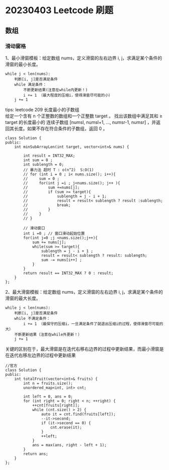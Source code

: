 # 20230403 Leetcode 刷题

## 数组

### 滑动窗格
1、最小滑窗模板：给定数组 nums，定义滑窗的左右边界 i, j，求满足某个条件的滑窗的最小长度。
```
while j < len(nums):
    判断[i, j]是否满足条件
    while 满足条件：
        不断更新结果(注意在while内更新！)
        i += 1 （最大程度的压缩i，使得滑窗尽可能的小）
    j += 1
```
tips: leetcode 209  长度最小的子数组
\
给定一个含有 n 个正整数的数组和一个正整数 target 。
找出该数组中满足其和 ≥ target 的长度最小的 连续子数组 [numsl, numsl+1, ..., numsr-1, numsr] ，并返回其长度。如果不存在符合条件的子数组，返回 0 。
```
class Solution {
public:
    int minSubArrayLen(int target, vector<int>& nums) {

        int result = INT32_MAX;
        int sum = 0 ; 
        int sublength = 0; 
        // 暴力法 超时 T : o(n^2)  S:O(1)
        // for (int i = 0 ; i< nums.size(); i++){
        //     sum = 0 ;
        //     for(int j =i ; j<nums.size(); j++ ){
        //         sum +=nums[j];
        //         if (sum >= target){
        //             sublength = j - i + 1;
        //             result = result< sublength ? result :sublength;
        //             break; 
        //         }
        //     }
        // }
        
        // 滑动窗口 
        int i =0 ; // 窗口滑动起始位置 
        for(int j=0 ;j <nums.size();j++){
            sum += nums[j];
            while(sum >= target){
                sublength = j - i + 1 ;
                result = result< sublength ? result: sublength;
                sum -= nums[i++] ; 
            }
        }
        return result == INT32_MAX ? 0 : result;
    }
};
```

 

2、最大滑窗模板：给定数组 nums，定义滑窗的左右边界 i, j，求满足某个条件的滑窗的最大长度。
```
while j < len(nums):
    判断[i, j]是否满足条件
    while 不满足条件：
        i += 1 （最保守的压缩i，一旦满足条件了就退出压缩i的过程，使得滑窗尽可能的大）
    不断更新结果（注意在while外更新！）
    j += 1
```
关键的区别在于，最大滑窗是在迭代右移右边界的过程中更新结果，而最小滑窗是在迭代右移左边界的过程中更新结果

```
//官方
class Solution {
public:
    int totalFruit(vector<int>& fruits) {
        int n = fruits.size();
        unordered_map<int, int> cnt;

        int left = 0, ans = 0;
        for (int right = 0; right < n; ++right) {
            ++cnt[fruits[right]];
            while (cnt.size() > 2) {
                auto it = cnt.find(fruits[left]);
                --it->second;
                if (it->second == 0) {
                    cnt.erase(it);
                }
                ++left;
            }
            ans = max(ans, right - left + 1);
        }
        return ans;
    }
};

```


